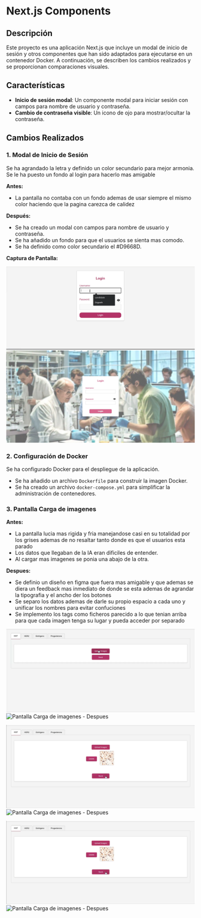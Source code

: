 # Next.js Components

## Descripción

Este proyecto es una aplicación Next.js que incluye un modal de inicio de sesión y otros componentes que han sido adaptados para ejecutarse en un contenedor Docker. A continuación, se describen los cambios realizados y se proporcionan comparaciones visuales.

## Características

- **Inicio de sesión modal**: Un componente modal para iniciar sesión con campos para nombre de usuario y contraseña.
- **Cambio de contraseña visible**: Un icono de ojo para mostrar/ocultar la contraseña.

## Cambios Realizados

### 1. Modal de Inicio de Sesión

Se ha agrandado la letra y definido un color secundario para mejor armonia. Se le ha puesto un fondo al login para hacerlo mas amigable

**Antes:**

- La pantalla no contaba con un fondo ademas de usar siempre el mismo color haciendo que la pagina carezca de calidez

**Después:**

- Se ha creado un modal con campos para nombre de usuario y contraseña.
- Se ha añadido un fondo para que el usuarios se sienta mas comodo.
- Se ha definido como color secundario el #D9668D.

**Captura de Pantalla:**

![Modal de Inicio de Sesión - Antes](./public/images/login_before.png)
![Modal de Inicio de Sesión - Después](./public/images/login_after.jpg)

### 2. Configuración de Docker

Se ha configurado Docker para el despliegue de la aplicación.

- Se ha añadido un archivo `Dockerfile` para construir la imagen Docker.
- Se ha creado un archivo `docker-compose.yml` para simplificar la administración de contenedores.

### 3. Pantalla Carga de imagenes

**Antes:**

- La pantalla lucia mas rigida y fria manejandose casi en su totalidad por los grises ademas de no resaltar tanto donde es que el usuarios esta parado
- Los datos que llegaban de la IA eran dificiles de entender.
- Al cargar mas imagenes se ponia una abajo de la otra.

**Despues:**

- Se definio un diseño en figma que fuera mas amigable y que ademas se diera un feedback mas inmediato de donde se esta ademas de agrandar la tipografia y el ancho der los botones
- Se separo los datos ademas de darle su propio espacio a cada uno y unificar los nombres para evitar confuciones
- Se implemento los tags como ficheros parecido a lo que tenian arriba para que cada imagen tenga su lugar y pueda acceder por separado

![Pantalla Carga de imagenes - Antes](./public/images/upload_before.png)
![Pantalla Carga de imagenes - Despues](.public/images/upload_after.png)

![Pantalla Carga de imagenes - Antes](./public/images/upload2_before.png)
![Pantalla Carga de imagenes - Despues](.public/images/upload2_after.png)

![Pantalla Carga de imagenes - Antes](./public/images/upload2_before.png)
![Pantalla Carga de imagenes - Despues](.public/images/upload2_after.png)
